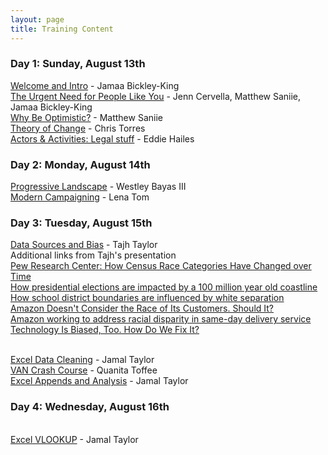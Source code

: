 ```yaml
---
layout: page
title: Training Content 
---
```


### Day 1: Sunday, August 13th

[Welcome and Intro](https://www.dropbox.com/s/lkfo0g1xcl79m47/Change%20the%20Game%20Welcome%20and%20Intro-Jamaa%20Bickley-King.pptx.pdf?dl=0) - Jamaa Bickley-King
<br>[The Urgent Need for People Like You](https://www.dropbox.com/s/ig82nkw18mse4ei/The%20Urgent%20Need%20for%20People%20like%20You-Cervella%20Saniie%20Jamaa.pdf?dl=0) - Jenn Cervella, Matthew Saniie, Jamaa Bickley-King
<br>[Why Be Optimistic?](https://www.dropbox.com/s/58f6qsvopktic15/Notes%20on%20Why%20to%20be%20Optimistic-Matthew%20Saniie.pdf?dl=0) - Matthew Saniie
<br>[Theory of Change](https://www.dropbox.com/s/q58uzlouy8l74ti/Theory%20of%20Change%20-%20Chris%20Torres.pdf?dl=0) - Chris Torres
<br>[Actors & Activities: Legal stuff](https://www.dropbox.com/s/malgw8ubqjl66qj/Actors%20%26%20Activity-Legal%20stuff-Eddie%20Hailes.pdf?dl=0) - Eddie Hailes

### Day 2: Monday, August 14th

[Progressive Landscape](https://www.dropbox.com/s/ziaig7tnaoomofm/Progressive%20Landscape-Westley%20Bayas.pdf?dl=0) - Westley Bayas III
<br>[Modern Campaigning](https://www.dropbox.com/s/tdbtiyaew7qgvhj/Modern%20Campaigning%20-%20Lena%20Tom.pdf?dl=0) - Lena Tom

### Day 3: Tuesday, August 15th

[Data Sources and Bias](https://www.dropbox.com/s/1evpmvcnpld5z6p/Data%20Sources%20and%20Bias-Tajh%20Taylor.pdf?dl=0) - Tajh Taylor
    <br>Additional links from Tajh's presentation
    <br>[Pew Research Center: How Census Race Categories Have Changed over Time](http://www.pewsocialtrends.org/interactives/multiracial-timeline/)
    <br>[How presidential elections are impacted by a 100 million year old coastline](http://www.deepseanews.com/2012/06/how-presidential-elections-are-impacted-by-a-100-million-year-old-coastline/)
    <br>[How school district boundaries are influenced by white separation](https://www.usnews.com/news/education-news/articles/2017-06-21/white-wealthy-communities-line-up-to-create-their-own-school-districts)
    <br>[Amazon Doesn't Consider the Race of Its Customers. Should It?](https://www.bloomberg.com/graphics/2016-amazon-same-day/)
    <br>[Amazon working to address racial disparity in same-day delivery service](https://www.theverge.com/2016/5/8/11634830/amazon-same-day-delivery-racial-bias-pledge)
    <br>[Technology Is Biased, Too. How Do We Fix It?](https://fivethirtyeight.com/features/technology-is-biased-too-how-do-we-fix-it/)

<br>[Excel Data Cleaning](https://www.dropbox.com/s/vl9ml42x0gn2vxq/Excel%20Data%20Cleaning-Jamal%20Taylor.pdf?dl=0) - Jamal Taylor
<br>[VAN Crash Course](https://www.dropbox.com/s/x2cya7mw1t5uklo/VAN%20101-Quanita%20Toffee.pdf?dl=0) - Quanita Toffee
<br>[Excel Appends and Analysis](https://www.dropbox.com/s/2tsbctsnzkqxxgn/Excel%20Appends%20and%20Analysis-Jamal%20Taylor.pdf?dl=0) - Jamal Taylor

### Day 4: Wednesday, August 16th

<br>[Excel VLOOKUP](https://www.dropbox.com/s/w0n0ds51zxzddsn/Excel%20VLOOKUP-Jamal%20Taylor.pdf?dl=0) - Jamal Taylor
